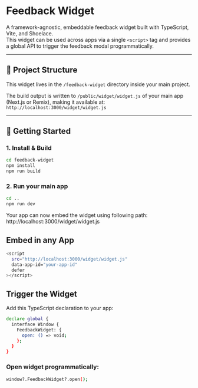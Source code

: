 # Feedback Widget

A framework-agnostic, embeddable feedback widget built with TypeScript, Vite, and Shoelace.  
This widget can be used across apps via a single `<script>` tag and provides a global API to trigger the feedback modal programmatically.

---

## 📁 Project Structure

This widget lives in the `/feedback-widget` directory inside your main project.

The build output is written to `/public/widget/widget.js` of your main app (Next.js or Remix), making it available at:  
`http://localhost:3000/widget/widget.js`

---

## 🚀 Getting Started

### 1. Install & Build

```bash
cd feedback-widget
npm install
npm run build
```

### 2. Run your main app

```bash
cd ..
npm run dev
```

Your app can now embed the widget using following path:
http://localhost:3000/widget/widget.js

## Embed in any App

```bash
<script
  src="http://localhost:3000/widget/widget.js"
  data-app-id="your-app-id"
  defer
></script>
```

## Trigger the Widget

Add this TypeScript declaration to your app:

```bash
declare global {
  interface Window {
    FeedbackWidget: {
      open: () => void;
    };
  }
}
```

### Open widget programmatically:

```bash
window?.FeedbackWidget?.open();

```
